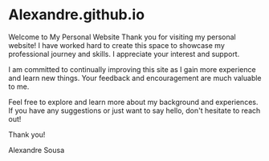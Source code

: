 # Alexandre.github.io

Welcome to My Personal Website
Thank you for visiting my personal website! I have worked hard to create this space to showcase my professional journey and skills. I appreciate your interest and support.

I am committed to continually improving this site as I gain more experience and learn new things. Your feedback and encouragement are much valuable to me.

Feel free to explore and learn more about my background and experiences. If you have any suggestions or just want to say hello, don't hesitate to reach out!

Thank you!

Alexandre Sousa
